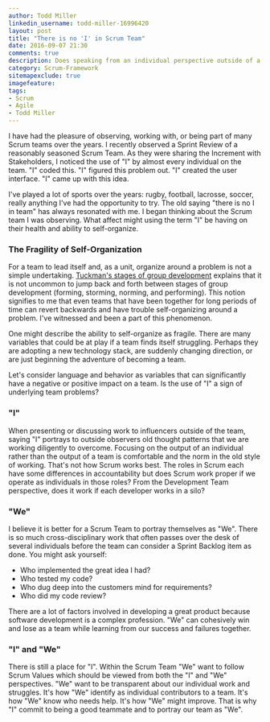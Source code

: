 ```yaml
---
author: Todd Miller
linkedin_username: todd-miller-16996420
layout: post
title: "There is no 'I' in Scrum Team"
date: 2016-09-07 21:30
comments: true
description: Does speaking from an individual perspective outside of a team negatively impact self-organization?
category: Scrum-Framework
sitemapexclude: true
imagefeature:
tags:
- Scrum
- Agile
- Todd Miller
---
```


I have had the pleasure of observing, working with, or being part of many Scrum teams over the years. I recently observed a Sprint Review of a reasonably seasoned Scrum Team. As they were sharing the Increment with Stakeholders, I noticed the use of "I" by almost every individual on the team. "I" coded this. "I" figured this problem out. "I" created the user interface. "I" came up with this idea.

I've played a lot of sports over the years: rugby, football, lacrosse, soccer, really anything I've had the opportunity to try. The old saying "there is no I in team" has always resonated with me. I began thinking about the Scrum team I was observing. What affect might using the term "I" be having on their health and ability to self-organize.

### The Fragility of Self-Organization
For a team to lead itself and, as a unit, organize around a problem is not a simple undertaking. [Tuckman's stages of group development](/Theory/2016/02/22/Tuckmans-stages-of-group-development/) explains that it is not uncommon to jump back and forth between stages of group development (forming, storming, norming, and performing). This notion signifies to me that even teams that have been together for long periods of time can revert backwards and have trouble self-organizing around a problem. I've witnessed and been a part of this phenomenon.

One might describe the ability to self-organize as fragile. There are many variables that could be at play if a team finds itself struggling. Perhaps they are adopting a new technology stack, are suddenly changing direction, or are just beginning the adventure of becoming a team.

Let's consider language and behavior as variables that can significantly have a negative or positive impact on a team. Is the use of "I" a sign of underlying team problems?

### "I"
When presenting or discussing work to influencers outside of the team, saying "I" portrays to outside observers old thought patterns that we are working diligently to overcome. Focusing on the output of an individual rather than the output of a team is comfortable and the norm in the old style of working. That's not how Scrum works best. The roles in Scrum each have some differences in accountability but does Scrum work proper if we operate as individuals in those roles? From the Development Team perspective, does it work if each developer works in a silo?

### "We"
I believe it is better for a Scrum Team to portray themselves as "We". There is so much cross-disciplinary work that often passes over the desk of several individuals before the team can consider a Sprint Backlog item as done. You might ask yourself:

+ Who implemented the great idea I had?
+ Who tested my code?
+ Who dug deep into the customers mind for requirements?
+ Who did my code review?

There are a lot of factors involved in developing a great product because software development is a complex profession. "We" can cohesively win and lose as a team while learning from our success and failures together.

### "I" and "We"
There is still a place for "I". Within the Scrum Team "We" want to follow Scrum Values which should be viewed from both the "I" and "We" perspectives. "We" want to be transparent about our individual work and struggles. It's how "We" identify as individual contributors to a team. It's how "We" know who needs help. It's how "We" might improve. That is why "I" commit to being a good teammate and to portray our team as "We".
